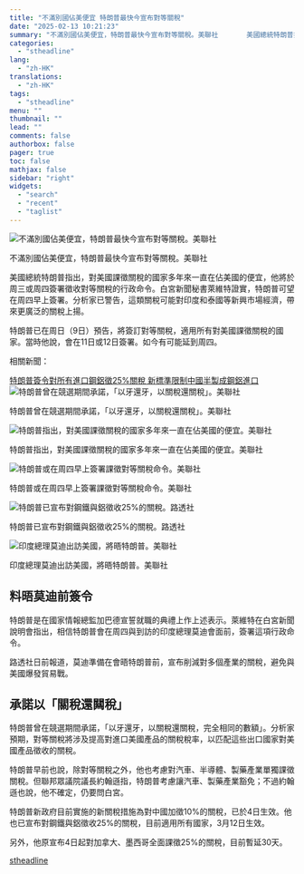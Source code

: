```yaml
---
title: "不滿別國佔美便宜 特朗普最快今宣布對等關稅"
date: "2025-02-13 10:21:23"
summary: "不滿別國佔美便宜，特朗普最快今宣布對等關稅。美聯社       美國總統特朗普指出，對美國課..."
categories:
  - "stheadline"
lang:
  - "zh-HK"
translations:
  - "zh-HK"
tags:
  - "stheadline"
menu: ""
thumbnail: ""
lead: ""
comments: false
authorbox: false
pager: true
toc: false
mathjax: false
sidebar: "right"
widgets:
  - "search"
  - "recent"
  - "taglist"
---
```


![不滿別國佔美便宜，特朗普最快今宣布對等關稅。美聯社](https://image.stheadline.com/f/680p0/0x0/100/none/a914eb9c7e45d41e5ab22b03b22a14cc/stheadline/inewsmedia/20250213/_2025021310152532962.jpg)

不滿別國佔美便宜，特朗普最快今宣布對等關稅。美聯社




美國總統特朗普指出，對美國課徵關稅的國家多年來一直在佔美國的便宜，他將於周三或周四簽署徵收對等關稅的行政命令。白宮新聞秘書萊維特證實，特朗普可望在周四早上簽署。分析家已警告，這類關稅可能對印度和泰國等新興市場經濟，帶來更廣泛的關稅上揚。

特朗普已在周日（9日）預告，將簽訂對等關稅，適用所有對美國課徵關稅的國家。當時他說，會在11日或12日簽署。如今有可能延到周四。

相關新聞：  

[特朗普簽令對所有進口鋼鋁徵25%關稅 新標準限制中國半製成鋼鋁進口](https://www.stheadline.com/realtime-world/3427594/)
 ![特朗普曾在競選期間承諾，「以牙還牙，以關稅還關稅」。美聯社](https://image.hkhl.hk/f/1024p0/0x0/100/none/52cfdca80f6a4fbfc7477f32928ae1b0/2025-02/a2_15.jpg)


特朗普曾在競選期間承諾，「以牙還牙，以關稅還關稅」。美聯社



 ![特朗普指出，對美國課徵關稅的國家多年來一直在佔美國的便宜。美聯社](https://image.hkhl.hk/f/1024p0/0x0/100/none/5e61ae152b8d84db27313928ec5f02ae/2025-02/a3_16.jpg)


特朗普指出，對美國課徵關稅的國家多年來一直在佔美國的便宜。美聯社



 ![特朗普或在周四早上簽署課徵對等關稅命令。美聯社](https://image.hkhl.hk/f/1024p0/0x0/100/none/66666265df357a5134b7cf06ce46887e/2025-02/a4_13.jpg)


特朗普或在周四早上簽署課徵對等關稅命令。美聯社



 ![特朗普已宣布對鋼鐵與鋁徵收25%的關稅。路透社](https://image.hkhl.hk/f/1024p0/0x0/100/none/b1aa23fd953b5b7de1022d6fda9be6f5/2025-02/a5_7.JPG)


特朗普已宣布對鋼鐵與鋁徵收25%的關稅。路透社



 ![印度總理莫迪出訪美國，將晤特朗普。美聯社](https://image.hkhl.hk/f/1024p0/0x0/100/none/ee2e004e55d73b315e7059fde042cde3/2025-02/a6_6.jpg)


印度總理莫迪出訪美國，將晤特朗普。美聯社




料晤莫迪前簽令
-------

特朗普是在國家情報總監加巴德宣誓就職的典禮上作上述表示。萊維特在白宮新聞說明會指出，相信特朗普會在周四與到訪的印度總理莫迪會面前，簽署這項行政命令。

路透社日前報道，莫迪準備在會晤特朗普前，宣布削減對多個產業的關稅，避免與美國爆發貿易戰。

承諾以「關稅還闗稅」
----------

特朗普曾在競選期間承諾，「以牙還牙，以關稅還關稅，完全相同的數額」。分析家預期，對等關稅將涉及提高對進口美國產品的關稅稅率，以匹配這些出口國家對美國產品徵收的關稅。

特朗普早前也說，除對等關稅之外，他也考慮對汽車、半導體、製藥產業單獨課徵關稅。但聯邦眾議院議長約翰遜指，特朗普考慮讓汽車、製藥產業豁免；不過約翰遜也說，他不確定，仍要問白宮。

特朗普新政府目前實施的新關稅措施為對中國加徵10%的關稅，已於4日生效。他也已宣布對鋼鐵與鋁徵收25%的關稅，目前適用所有國家，3月12日生效。

另外，他原宣布4日起對加拿大、墨西哥全面課徵25%的關稅，目前暫延30天。

[stheadline](https://std.stheadline.com/realtime/article/2052491/即時-國際-不滿別國佔美便宜-特朗普最快今宣布對等關稅)
